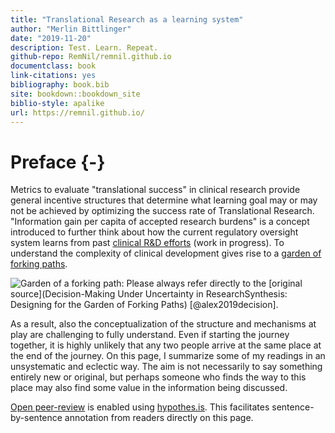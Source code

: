 ```yaml
---
title: "Translational Research as a learning system"
author: "Merlin Bittlinger"
date: "2019-11-20"
description: Test. Learn. Repeat.
github-repo: RemNil/remnil.github.io
documentclass: book
link-citations: yes
bibliography: book.bib
site: bookdown::bookdown_site
biblio-style: apalike
url: https://remnil.github.io/
---
```


# Preface {-}

Metrics to evaluate "translational success" in clinical research provide general incentive structures that determine what learning goal may or may not be achieved by optimizing the success rate of Translational Research. "Information gain per capita of accepted research burdens" is a concept introduced to further think about how the current regulatory oversight system learns from past [clinical R&D efforts](https://www.ema.europa.eu/en/human-regulatory/research-development) (work in progress). To understand the complexity of clinical development gives rise to a [garden of forking paths](https://www.youtube.com/watch?v=Yzdqy7WR3Fg).

![Garden of a forking path: Please always refer directly to the [original source](Decision-Making Under Uncertainty in ResearchSynthesis: Designing for the Garden of Forking Paths) [@alex2019decision].](https://mucollective.northwestern.edu/wp-content/uploads/2019/01/gfp-image.png)

As a result, also the  conceptualization of the structure and mechanisms at play are challenging to fully understand. Even if starting the journey together, it is highly unlikely that any two people arrive at the same place at the end of the journey. On this page, I summarize some of my readings in an unsystematic and eclectic way. The aim is not necessarily to say something entirely new or original, but perhaps someone who finds the way to this place may also find some value in the information being discussed.

[Open peer-review](http://www.openreviewtoolkit.org/) is enabled using [hypothes.is](https://web.hypothes.is/). This facilitates sentence-by-sentence annotation from readers directly on this page.

